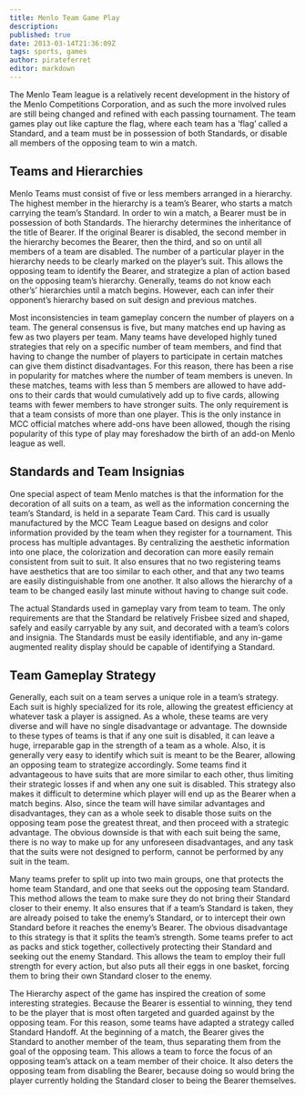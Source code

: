 ```yaml
---
title: Menlo Team Game Play
description:
published: true
date: 2013-03-14T21:36:09Z
tags: sports, games
author: pirateferret
editor: markdown
---
```


The Menlo Team league is a relatively recent development in the history of the Menlo Competitions Corporation, and as such the more involved rules are still being changed and refined with each passing tournament. The team games play out like capture the flag, where each team has a ‘flag’ called a Standard, and a team must be in possession of both Standards, or disable all members of the opposing team to win a match.

Teams and Hierarchies
---------------------

Menlo Teams must consist of five or less members arranged in a hierarchy. The highest member in the hierarchy is a team’s Bearer, who starts a match carrying the team’s Standard. In order to win a match, a Bearer must be in possession of both Standards. The hierarchy determines the inheritance of the title of Bearer. If the original Bearer is disabled, the second member in the hierarchy becomes the Bearer, then the third, and so on until all members of a team are disabled. The number of a particular player in the hierarchy needs to be clearly marked on the player’s suit. This allows the opposing team to identify the Bearer, and strategize a plan of action based on the opposing team’s hierarchy. Generally, teams do not know each other’s’ hierarchies until a match begins. However, each can infer their opponent’s hierarchy based on suit design and previous matches.

Most inconsistencies in team gameplay concern the number of players on a team. The general consensus is five, but many matches end up having as few as two players per team. Many teams have developed highly tuned strategies that rely on a specific number of team members, and find that having to change the number of players to participate in certain matches can give them distinct disadvantages. For this reason, there has been a rise in popularity for matches where the number of team members is uneven. In these matches, teams with less than 5 members are allowed to have add-ons to their cards that would cumulatively add up to five cards, allowing teams with fewer members to have stronger suits. The only requirement is that a team consists of more than one player. This is the only instance in MCC official matches where add-ons have been allowed, though the rising popularity of this type of play may foreshadow the birth of an add-on Menlo league as well.

Standards and Team Insignias
----------------------------

One special aspect of team Menlo matches is that the information for the decoration of all suits on a team, as well as the information concerning the team’s Standard, is held in a separate Team Card. This card is usually manufactured by the MCC Team League based on designs and color information provided by the team when they register for a tournament. This process has multiple advantages. By centralizing the aesthetic information into one place, the colorization and decoration can more easily remain consistent from suit to suit. It also ensures that no two registering teams have aesthetics that are too similar to each other, and that any two teams are easily distinguishable from one another. It also allows the hierarchy of a team to be changed easily last minute without having to change suit code.

The actual Standards used in gameplay vary from team to team. The only requirements are that the Standard be relatively Frisbee sized and shaped, safely and easily carryable by any suit, and decorated with a team’s colors and insignia. The Standards must be easily identifiable, and any in-game augmented reality display should be capable of identifying a Standard.

Team Gameplay Strategy
----------------------

Generally, each suit on a team serves a unique role in a team’s strategy. Each suit is highly specialized for its role, allowing the greatest efficiency at whatever task a player is assigned. As a whole, these teams are very diverse and will have no single disadvantage or advantage. The downside to these types of teams is that if any one suit is disabled, it can leave a huge, irreparable gap in the strength of a team as a whole. Also, it is generally very easy to identify which suit is meant to be the Bearer, allowing an opposing team to strategize accordingly. Some teams find it advantageous to have suits that are more similar to each other, thus limiting their strategic losses if and when any one suit is disabled. This strategy also makes it difficult to determine which player will end up as the Bearer when a match begins. Also, since the team will have similar advantages and disadvantages, they can as a whole seek to disable those suits on the opposing team pose the greatest threat, and then proceed with a strategic advantage. The obvious downside is that with each suit being the same, there is no way to make up for any unforeseen disadvantages, and any task that the suits were not designed to perform, cannot be performed by any suit in the team.

Many teams prefer to split up into two main groups, one that protects the home team Standard, and one that seeks out the opposing team Standard. This method allows the team to make sure they do not bring their Standard closer to their enemy. It also ensures that if a team’s Standard is taken, they are already poised to take the enemy’s Standard, or to intercept their own Standard before it reaches the enemy’s Bearer. The obvious disadvantage to this strategy is that it splits the team’s strength. Some teams prefer to act as packs and stick together, collectively protecting their Standard and seeking out the enemy Standard. This allows the team to employ their full strength for every action, but also puts all their eggs in one basket, forcing them to bring their own Standard closer to the enemy.

The Hierarchy aspect of the game has inspired the creation of some interesting strategies. Because the Bearer is essential to winning, they tend to be the player that is most often targeted and guarded against by the opposing team. For this reason, some teams have adapted a strategy called Standard Handoff. At the beginning of a match, the Bearer gives the Standard to another member of the team, thus separating them from the goal of the opposing team. This allows a team to force the focus of an opposing team’s attack on a team member of their choice. It also deters the opposing team from disabling the Bearer, because doing so would bring the player currently holding the Standard closer to being the Bearer themselves.